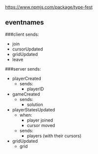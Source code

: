 https://www.npmjs.com/package/type-fest

## eventnames


###client sends:
- join
- cursorUpdated
- gridUpdated
- leave

###server sends:
- playerCreated
  - sends:
    - playerID
- gameCreated
  - sends:
    - solution
- playerStatesUpdated
  - when:
    - player joined
    - cursor moved
  - sends:
      - players (with their cursors)
- gridUpdated
  - grid